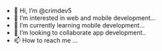 - 👋 Hi, I’m @crimdev5
- 👀 I’m interested in web and mobile development...
- 🌱 I’m currently learning mobile development...
- 💞️ I’m looking to collaborate app development..
- 📫 How to reach me ...

<!---
crimdev5/crimdev5 is a ✨ special ✨ repository because its `README.md` (this file) appears on your GitHub profile.
You can click the Preview link to take a look at your changes.
--->
